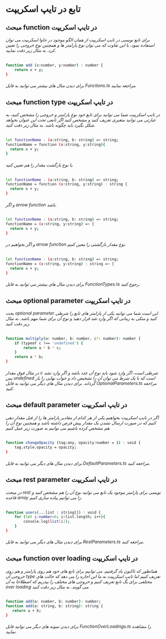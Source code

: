 # تابع در تایپ اسکریپت

## مبحث function در تایپ اسکریپت

###### برای تابع نویسی در تایپ اسکریپت از همان الگو موجود در جاوا اسکریپت می توان استفاده نمود، با این تفاوت که می توان نوع پارامتر ها و همچنین نوع خروجی را تعیین کرد. به مثال زیر دقت نمایید.

```bash
function add (x:number, y:number) : number {
    return x + y;
}
```

###### برای دیدن مثال های بیشتر می توانید به فایل Functions.ts مراجعه نمایید.


## مبحث function type در تایپ اسکریپت

###### در تایپ اسکریپت شما می توانید برای تابع خود نوع پارامتر و خروجی را مشخص کنید، به عبارتی می توانید متغیری تعریف کنید و مشخص کنید اگر تابعی تحت این عنوان بخواهد شکل بگیرد باید چگونه باشد. به مثال زیر دقت کنید.

```bash
let functionName : (a:string, b: string) => string;
functionName = function (x:string, y:string){
  return x + y;
}
```

###### یا نوع بازگشت مقدار را هم تعیین کنید.

```bash
let functionName : (a:string, b: string) => string;
functionName = function (x:string, y:string) : string {
  return x + y;
}
```
###### و اگر arrow function باشد.

```bash
let functionName : (a:string, b: string) => string;
functionName = (x:string, y:string) => {
  return x + y;
}
```
###### و اگر بخواهیم در arrow function نوع مقدار بازگشتی را معین کنیم.

```bash
let functionName : (a:string, b: string) => string;
functionName = (x:string, y:string) : string => {
  return x + y;
}
```

###### برای دیدن مثال های بیشتر می توانید به فایل FunctionTypes.ts رجوع کنید.

## مبحث optional parameter در تایپ اسکریپت

###### بحث optional parameter این است شما می توانید یکی از پارامتر های تابع را شرطی  کنید و متکی به زمانی که اگر وارد شد قرار دهید و نوع آن برای شما مهم باشد. به مثال زیر دقت کنید.

```bash
function multiply(a: number, b: number, c?: number): number {
    if (typeof c !== 'undefined') {
        return a * b * c;
    }
    return a * b;
}
```

###### در مثال فوق مقدار c شرطی است، اگر وارد شود باید نوع آن عدد باشد و اگر وارد نشد پس undefined است که با یک شرط می توان آن را تشخیص داد و جواب نهایی را باز گرداند. برای دیدن مثال های دیگر می توانید به فایل OptionalParameters.ts مراجعه کنید.


## مبحث default parameter در تایپ اسکریپت

###### اگر در تایپ اسکریپت بخواهیم یکی از هر کدام از مقادیر پارامتر ها را از قبل مقدار دهی کنیم که در صورت ارسال نشدن یک مقدار پیش فرض داشته باشد و همچنین نوع آن را هم مشخص کرده باشیم می توانیم به صورت زیر عمل کنیم.

```bash
function changeOpacity (tag:any, opacity:number = 1) : void {
    tag.style.opacity = opacity;
}
```

###### برای دیدن مثال های دیگر می توانید به فایل DefaultParameters.ts مراجعه کنید.


## مبحث rest parameter در تایپ اسکریپت

###### در مبحث rest نویسی برای پارامتر موجود یک تابع می توانید نوع آن را هم مشخص کنید و قاعده array را می توانیم پیاده سازی کنیم.

```bash
function users(...list : string[]) : void {
    for (let i:number=0; i<list.length; i++){
        console.log(list[i]);
    }
}
```

###### برای دیدن مثال های دیگر می توانید به فایل RestParameters.ts مراجعه کنید.


## مبحث function over loading در تایپ اسکریپت

###### همانطور که تاکنون یاد گرفتیم، می توانیم برای تابع های خود هم روی پارامتر و هم روی خروجی آن type تعریف کنیم اما تایپ اسکریپت به ما این اجازه را می دهد که حالت های مختلفی برای یگ تابع تعریف کنیم و خروجی های مختلف را بپذریم که اصطلاحا به آن over loading می گویند. به مثال زیر دقت کنید.

```bash
function add(a: number, b: number): number;
function add(a: string, b: string): string {
   return a + b;
}
```

###### برای دیدن نمونه های دیگر می توانید فایل FunctionOverLoadings.ts را مشاهده نمایید.



